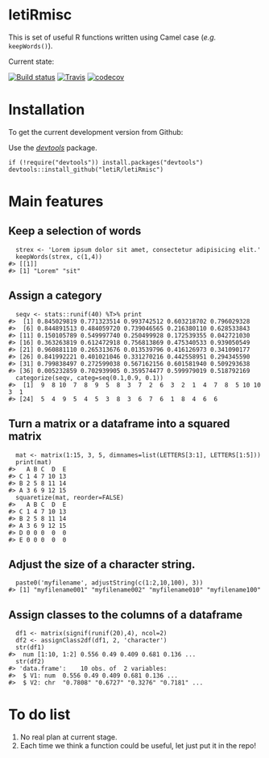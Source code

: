 letiRmisc
=========

This is set of useful R functions written using Camel case (*e.g.*
`keepWords()`).

Current state:

[![Build
status](https://ci.appveyor.com/api/projects/status/x5ngkcflyfiixr37?svg=true)](https://ci.appveyor.com/project/KevCaz/letirmisc)
[![Travis](https://travis-ci.org/letiR/letiRmisc.svg?branch=master)](https://travis-ci.org/letiR/letiRmisc)
[![codecov](https://codecov.io/gh/letiR/letiRmisc/branch/master/graph/badge.svg)](https://codecov.io/gh/letiR/letiRmisc)

Installation
============

To get the current development version from Github:

Use the
[*devtools*](http://cran.r-project.org/web/packages/devtools/index.html)
package.

    if (!require("devtools")) install.packages("devtools")
    devtools::install_github("letiR/letiRmisc")

Main features
=============

Keep a selection of words
-------------------------

      strex <- 'Lorem ipsum dolor sit amet, consectetur adipisicing elit.'
      keepWords(strex, c(1,4))
    #> [[1]]
    #> [1] "Lorem" "sit"

Assign a category
-----------------

      seqv <- stats::runif(40) %T>% print
    #>  [1] 0.845029819 0.771323514 0.993742512 0.603218702 0.796029328
    #>  [6] 0.844891513 0.484059720 0.739046565 0.216380110 0.628533843
    #> [11] 0.150105789 0.549997740 0.250499928 0.172539355 0.042721030
    #> [16] 0.363263819 0.612472918 0.756813869 0.475340533 0.939050549
    #> [21] 0.960881110 0.265313676 0.013539796 0.416126973 0.341090177
    #> [26] 0.841992221 0.401021046 0.331270216 0.442558951 0.294345590
    #> [31] 0.799838497 0.272599038 0.567162156 0.601581940 0.509293638
    #> [36] 0.005232859 0.702939905 0.359574477 0.599979019 0.518792169
      categorize(seqv, categ=seq(0.1,0.9, 0.1))
    #>  [1]  9  8 10  7  8  9  5  8  3  7  2  6  3  2  1  4  7  8  5 10 10  3  1
    #> [24]  5  4  9  5  4  5  3  8  3  6  7  6  1  8  4  6  6

Turn a matrix or a dataframe into a squared matrix
--------------------------------------------------

      mat <- matrix(1:15, 3, 5, dimnames=list(LETTERS[3:1], LETTERS[1:5]))
      print(mat)
    #>   A B C  D  E
    #> C 1 4 7 10 13
    #> B 2 5 8 11 14
    #> A 3 6 9 12 15
      squaretize(mat, reorder=FALSE)
    #>   A B C  D  E
    #> C 1 4 7 10 13
    #> B 2 5 8 11 14
    #> A 3 6 9 12 15
    #> D 0 0 0  0  0
    #> E 0 0 0  0  0

Adjust the size of a character string.
--------------------------------------

      paste0('myfilename', adjustString(c(1:2,10,100), 3))
    #> [1] "myfilename001" "myfilename002" "myfilename010" "myfilename100"

Assign classes to the columns of a dataframe
--------------------------------------------

      df1 <- matrix(signif(runif(20),4), ncol=2)
      df2 <- assignClass2df(df1, 2, 'character')
      str(df1)
    #>  num [1:10, 1:2] 0.556 0.49 0.409 0.681 0.136 ...
      str(df2)
    #> 'data.frame':    10 obs. of  2 variables:
    #>  $ V1: num  0.556 0.49 0.409 0.681 0.136 ...
    #>  $ V2: chr  "0.7808" "0.6727" "0.3276" "0.7181" ...

To do list
==========

1.  No real plan at current stage.
2.  Each time we think a function could be useful, let just put it in
    the repo!
